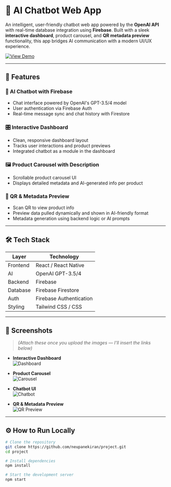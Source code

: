 # 🤖 AI Chatbot Web App

An intelligent, user-friendly chatbot web app powered by the **OpenAI API** with real-time database integration using **Firebase**. Built with a sleek **interactive dashboard**, product carousel, and **QR metadata preview** functionality, this app bridges AI communication with a modern UI/UX experience.

[![View Demo](https://img.shields.io/badge/Demo-Live-blue?style=flat-square&logo=vercel)](https://github.com/neupanekiran/project)

---

## 🚀 Features

### 🔷 AI Chatbot with Firebase
- Chat interface powered by OpenAI's GPT-3.5/4 model
- User authentication via Firebase Auth
- Real-time message sync and chat history with Firestore

### 🎛️ Interactive Dashboard
- Clean, responsive dashboard layout
- Tracks user interactions and product previews
- Integrated chatbot as a module in the dashboard

### 🖼️ Product Carousel with Description
- Scrollable product carousel UI
- Displays detailed metadata and AI-generated info per product

### 📱 QR & Metadata Preview
- Scan QR to view product info
- Preview data pulled dynamically and shown in AI-friendly format
- Metadata generation using backend logic or AI prompts

---

## 🛠️ Tech Stack

| Layer       | Technology            |
|-------------|------------------------|
| Frontend    | React / React Native   |
| AI          | OpenAI GPT-3.5/4       |
| Backend     | Firebase               |
| Database    | Firebase Firestore     |
| Auth        | Firebase Authentication|
| Styling     | Tailwind CSS / CSS     |

---

## 📸 Screenshots

> *(Attach these once you upload the images — I'll insert the links below)*

- **Interactive Dashboard**  
  ![Dashboard](./assets/dashboard.png)

- **Product Carousel**  
  ![Carousel](./assets/carousel.png)

- **Chatbot UI**  
  ![Chatbot](./assets/chatbot.png)

- **QR & Metadata Preview**  
  ![QR Preview](./assets/qr-preview.png)

---

## ⚙️ How to Run Locally

```bash
# Clone the repository
git clone https://github.com/neupanekiran/project.git
cd project

# Install dependencies
npm install

# Start the development server
npm start
